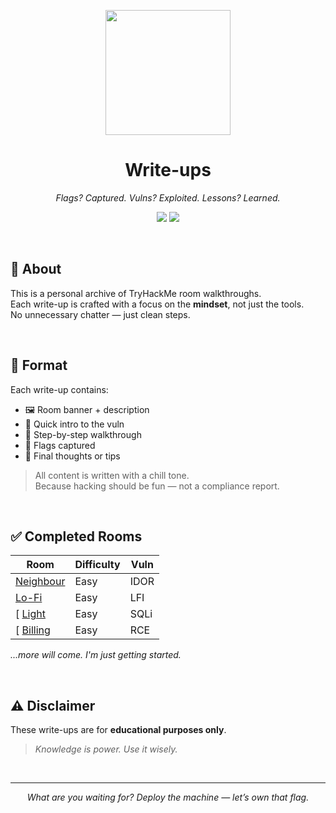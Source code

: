 <p align="center">
  <img src="https://assets.tryhackme.com/img/logo/tryhackme_logo_full.svg" width="200">
</p>

<h1 align="center">Write-ups</h1>
<p align="center"><em>Flags? Captured. Vulns? Exploited. Lessons? Learned.</em></p>

<p align="center">
  <img src="https://img.shields.io/badge/CTF-Walkthroughs-black?style=for-the-badge&logo=tryhackme" />
  <img src="https://img.shields.io/badge/Markdown-Docs-blue?style=for-the-badge&logo=markdown" />
</p>

<br>

## 🧠 About
This is a personal archive of TryHackMe room walkthroughs.  
Each write-up is crafted with a focus on the **mindset**, not just the tools.  
No unnecessary chatter — just clean steps.

<br>

## 📁 Format
Each write-up contains:

- 🖼️ Room banner + description  
- 🧩 Quick intro to the vuln  
- 🧭 Step-by-step walkthrough  
- 🎯 Flags captured  
- 🧠 Final thoughts or tips

> All content is written with a chill tone.  
> Because hacking should be fun — not a compliance report.

<br>

## ✅ Completed Rooms

| Room              | Difficulty        | Vuln              |
|-------------------|-------------------|-------------------|
| [Neighbour](./THM/Neighbour/Neighbour.md)   | Easy | IDOR |
| [Lo-Fi](./THM/Lo-Fi/Lo-Fi.md)               | Easy | LFI  |
[ [Light](./THM/Light/Light.md)               | Easy | SQLi |
[ [Billing](./THM/Billing/Billing.md)         | Easy | RCE  |

*...more will come. I'm just getting started.*

<br>

## ⚠️ Disclaimer
These write-ups are for **educational purposes only**.
> *Knowledge is power. Use it wisely.*

<br>

---
<p align="center"><em>What are you waiting for? Deploy the machine — let’s own that flag.</em></p>
